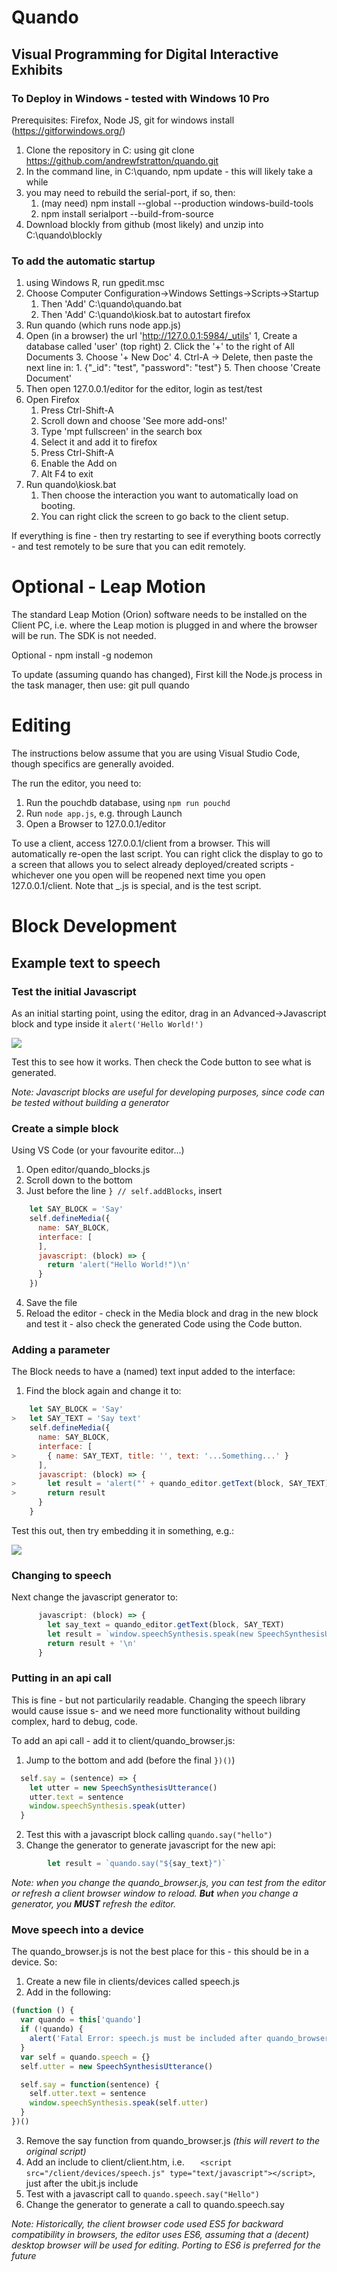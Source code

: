 # Quando
## Visual Programming for Digital Interactive Exhibits

### To Deploy in Windows - tested with Windows 10 Pro

Prerequisites: Firefox, Node JS, git for windows install (https://gitforwindows.org/)

1. Clone the repository in C: using git clone https://github.com/andrewfstratton/quando.git
2. In the command line, in C:\quando, npm update - this will likely take a while
3. you may need to rebuild the serial-port, if so, then:
    1. (may need) npm install --global --production windows-build-tools
    2. npm install serialport --build-from-source
4. Download blockly from github (most likely) and unzip into C:\quando\blockly

### To add the automatic startup
1. using Windows R, run gpedit.msc
2. Choose Computer Configuration->Windows Settings->Scripts->Startup
    1. Then 'Add' C:\quando\quando.bat
    2. Then 'Add' C:\quando\kiosk.bat to autostart firefox
3. Run quando (which runs node app.js)
4. Open (in a browser) the url 'http://127.0.0.1:5984/_utils'
    1, Create a database called 'user' (top right)
    2. Click the '+' to the right of All Documents
    3. Choose '+ New Doc'
    4. Ctrl-A -> Delete, then paste the next line in:
        1. {"_id": "test", "password": "test"}
    5. Then choose 'Create Document'
4. Then open 127.0.0.1/editor for the editor, login as test/test
5. Open Firefox
    1. Press Ctrl-Shift-A
    2. Scroll down and choose 'See more add-ons!'
    3. Type 'mpt fullscreen' in the search box
    4. Select it and add it to firefox
    5. Press Ctrl-Shift-A
    6. Enable the Add on
    7. Alt F4 to exit
6. Run quando\kiosk.bat
    1. Then choose the interaction you want to automatically load on booting.
    2. You can right click the screen to go back to the client setup.

If everything is fine - then try restarting to see if everything boots correctly - and test remotely to be sure that you can edit remotely.

# Optional - Leap Motion
The standard Leap Motion (Orion) software needs to be installed on the Client PC, i.e. where the Leap motion is plugged in and where the browser will be run. The SDK is not needed.

Optional - npm install -g nodemon

To update (assuming quando has changed), First kill the Node.js process in the task manager,
then use:
git pull
quando

# Editing

The instructions below assume that you are using Visual Studio Code, though specifics are generally avoided.

The run the editor, you need to:
1. Run the pouchdb database, using `npm run pouchd`
2. Run `node app.js`, e.g. through Launch
3. Open a Browser to 127.0.0.1/editor

To use a client, access 127.0.0.1/client from a browser. This will automatically re-open the last script. You can right click the display to go to a screen that allows you to select already deployed/created scripts - whichever one you open will be reopened next time you open 127.0.0.1/client. Note that _.js is special, and is the test script.

# Block Development

## Example text to speech

### Test the initial Javascript

As an initial starting point, using the editor, drag in an Advanced->Javascript block  and type inside it `alert('Hello World!')`

  ![](media/javascript_hello_world.png)

Test this to see how it works. Then check the Code button to see what is generated.

_Note: Javascript blocks are useful for developing purposes, since code can be tested without building a generator_

### Create a simple block

Using VS Code (or your favourite editor...)

1. Open editor/quando_blocks.js
2. Scroll down to the bottom
3. Just before the line `} // self.addBlocks`, insert
```javascript
    let SAY_BLOCK = 'Say'
    self.defineMedia({
      name: SAY_BLOCK,
      interface: [
      ],
      javascript: (block) => {
        return 'alert("Hello World!")\n'
      }
    })
```
4. Save the file
5. Reload the editor - check in the Media block and drag in the new block and test it - also check the generated Code using the Code button.

### Adding a parameter

The Block needs to have a (named) text input added to the interface:
1. Find the block again and change it to:
```javascript
    let SAY_BLOCK = 'Say'
>   let SAY_TEXT = 'Say text'
    self.defineMedia({
      name: SAY_BLOCK,
      interface: [
>       { name: SAY_TEXT, title: '', text: '...Something...' }
      ],
      javascript: (block) => {
>       let result = 'alert("' + quando_editor.getText(block, SAY_TEXT) + '")\n'
>       return result
      }
    }
```

Test this out, then try embedding it in something, e.g.:

  ![](media/timed_say.png)

### Changing to speech

Next change the javascript generator to:
```javascript 
      javascript: (block) => {
        let say_text = quando_editor.getText(block, SAY_TEXT)
        let result = `window.speechSynthesis.speak(new SpeechSynthesisUtterance("${say_text}"))`
        return result + '\n'
      }
```

### Putting in an api call

This is fine - but not particularily readable. Changing the speech library would cause issue s- and we need more functionality without building complex, hard to debug, code.

To add an api call - add it to client/quando_browser.js:
1. Jump to the bottom and add (before the final `})()`)
```javascript
  self.say = (sentence) => {
    let utter = new SpeechSynthesisUtterance()
    utter.text = sentence
    window.speechSynthesis.speak(utter)
  }
```
2. Test this with a javascript block calling `quando.say("hello")`
3. Change the generator to generate javascript for the new api:
```javascript
        let result = `quando.say("${say_text}")`
```

_Note: when you change the quando_browser.js, you can test from the editor or refresh a client browser window to reload.  **But** when you change a generator, you **MUST** refresh the editor._

### Move speech into a device

The quando_browser.js is not the best place for this - this should be in a device.  So:
1. Create a new file in clients/devices called speech.js
2. Add in the following:
```javascript
(function () {
  var quando = this['quando']
  if (!quando) {
    alert('Fatal Error: speech.js must be included after quando_browser')
  }
  var self = quando.speech = {}
  self.utter = new SpeechSynthesisUtterance()

  self.say = function(sentence) {
    self.utter.text = sentence
    window.speechSynthesis.speak(self.utter)
  }
})()
```
3. Remove the say function from quando_browser.js _(this will revert to the original script)_
4. Add an include to client/client.htm, i.e. `    <script src="/client/devices/speech.js" type="text/javascript"></script>
`, just after the ubit.js include
5. Test with a javascript call to `quando.speech.say("Hello")`
6. Change the generator to generate a call to quando.speech.say

_Note: Historically, the client browser code used ES5 for backward compatibility in browsers, the editor uses ES6, assuming that a (decent) desktop browser will be used for editing. Porting to ES6 is preferred for the future_
